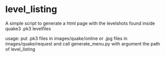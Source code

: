 level_listing
=============

A simple script to generate a html page with the levelshots found inside quake3 .pk3 levelfiles


usage: put .pk3 files in images/quake/online or .jpg files in images/quake/request
and call generate_menu.py with argument the path of level_listing